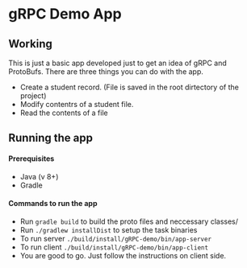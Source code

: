 # gRPC Demo App

## Working

This is just a basic app developed just to get an idea of gRPC and ProtoBufs. There are three things you can do with the app. 

- Create a student record. (File is saved in the root dirtectory of the project)
- Modify contentrs of a student file.
- Read the contents of a file

## Running the app

#### Prerequisites
- Java (v 8+)
- Gradle

#### Commands to run the app
- Run `gradle build` to build the proto files and neccessary classes/
- Run `./gradlew installDist` to setup the task binaries
- To run server `./build/install/gRPC-demo/bin/app-server`
- To run client `./build/install/gRPC-demo/bin/app-client`
- You are good to go. Just follow the instructions on client side.
